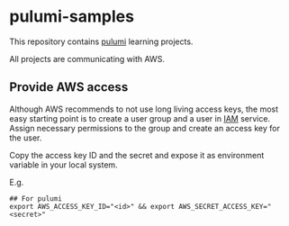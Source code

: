 # pulumi-samples

This repository contains [pulumi](https://www.pulumi.com/) learning projects.

All projects are communicating with AWS.

## Provide AWS access

Although AWS recommends to not use long living access keys, the most easy starting point is to create a user group and a user in [IAM](https://us-east-1.console.aws.amazon.com/iam/home#/home) service.
Assign necessary permissions to the group and create an access key for the user.

Copy the access key ID and the secret and expose it as environment variable in your local system.

E.g.

```shell
## For pulumi
export AWS_ACCESS_KEY_ID="<id>" && export AWS_SECRET_ACCESS_KEY="<secret>"
```

